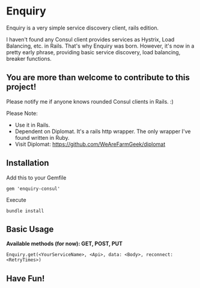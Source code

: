 # Enquiry
Enquiry is a very simple service discovery client, rails edition.

I haven't found any Consul client provides services as Hystrix, Load Balancing, etc. in Rails. That's why Enquiry was born. However, it's now in a pretty early phrase, providing basic service discovery, load balancing, breaker functions.

## **You are more than welcome to contribute to this project!**

Please notify me if anyone knows rounded Consul clients in Rails. :)

Please Note:
* Use it in Rails.
* Dependent on Diplomat. It's a rails http wrapper. The only wrapper I've found written in Ruby.
* Visit Diplomat: https://github.com/WeAreFarmGeek/diplomat

## Installation
Add this to your Gemfile
```
gem 'enquiry-consul'
```

Execute
```
bundle install
```

## Basic Usage
**Available methods (for now): GET, POST, PUT**
```
Enquiry.get(<YourServiceName>, <Api>, data: <Body>, reconnect: <RetryTimes>)
```
## **Have Fun!**
